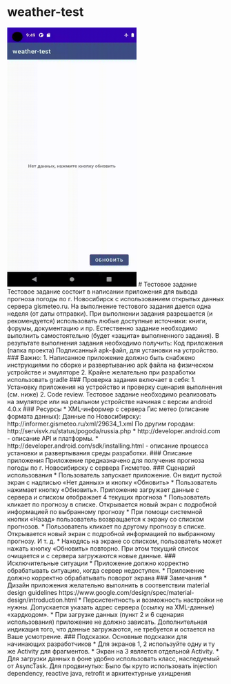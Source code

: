 # weather-test
<img src="https://github.com/Vitaly-if/weather-test/blob/main/misc/untitledwt.gif" width="300" height="600" />
# Тестовое задание
Тестовое задание состоит в написании приложения для вывода прогноза погоды по г.
Новосибирск с использованием открытых данных сервера gismeteo.ru.
На выполнение тестового задания дается одна неделя (от даты отправки).
При выполнении задания разрешается (и рекомендуется) использовать любые доступные
источники: книги, форумы, документацию и пр. Естественно задание необходимо
выполнить самостоятельно (будет «защита» выполненного задания).
В результате выполнения задания необходимо получить:
Код приложения (папка проекта)
Подписанный apk-файл, для установки на устройство.
###  Важно:
1. Написанное приложение должно быть снабжено инструкциями по сборке и
развертыванию
apk файла на физическом устройстве и эмуляторе
2. Крайне желательно при разработки использовать gradle
### Проверка задания включает в себя:
1. Установку приложения на устройство и проверку сценария выполнения (см. ниже)
2. Code review.
Тестовое задание необходимо реализовать на эмуляторе или на реальном устройстве
начиная с версии android 4.0.x
### Ресурсы
* XML-информер с сервера Гис метео (описание формата данных):
Данные по Новосибирску: http://informer.gismeteo.ru/xml/29634_1.xml
По другим городам: http://servisvk.ru/status/pogoda/russia.php
* http://developer.android.com - описание API и платформы.
* http://developer.android.com/sdk/installing.html - описание процесса установки и
развертывания среды разработки.
###  Описание приложения
Приложение предназначено для получения прогноза погоды по г. Новосибирску с сервера
Гисметео.
###  Сценарий использования
* Пользователь запускает приложение. Он видит пустой экран с надписью «Нет данных»
и кнопку «Обновить»
* Пользователь нажимает кнопку «Обновить». Приложение загружает данные с сервера
и списком отображает 4 текущих прогноза
* Пользователь кликает по прогнозу в списке. Открывается новый экран с подробной
информацией по выбранному прогнозу
* При помощи системной кнопки «Назад» пользователь возвращается к экрану со
списком прогнозов.
* Пользователь кликает по другому прогнозу в списке. Открывается новый экран с
подробной информацией по выбранному прогнозу. И т. д.
* Находясь на экране со списком, пользователь может нажать кнопку «Обновить»
повторно. При этом текущий список очищается и с сервера загружаются новые данные.
### Исключительные ситуации
* Приложение должно корректно обрабатывать ситуацию, когда сервер недоступен.
* Приложение должно корректно обрабатывать поворот экрана
### Замечания
* Дизайн приложения желательно выполнить в соответствии material design guidelines
https://www.google.com/design/spec/material-design/introduction.html
* Персистентность и возможность настройки не нужны. Допускается указать адрес
сервера (ссылку на XML-данные) «хардкодом».
* При загрузке данных (пункт 2 и 6 сценария использования) приложение не должно
зависать. Дополнительная индикация того, что данные загружаются, не требуется и
остается на Ваше усмотрение.
### Подсказки.
Основные подсказки для начинающих разработчиков
* Для экранов 1, 2 используйте одну и ту же Activity для фрагментов.
* Экран на 3 является отдельной Activity.
* Для загрузки данных в фоне удобно использовать класс, наследуемый от
AsyncTask.
Для продвинутых:
Было бы круто использовать injection dependency, reactive java, retrofit и архитектурные
ухищрения
